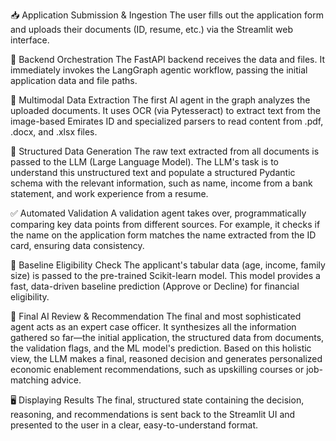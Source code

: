 📥 Application Submission & Ingestion
The user fills out the application form and uploads their documents (ID, resume, etc.) via the Streamlit web interface.

🚀 Backend Orchestration
The FastAPI backend receives the data and files. It immediately invokes the LangGraph agentic workflow, passing the initial application data and file paths.

🔎 Multimodal Data Extraction
The first AI agent in the graph analyzes the uploaded documents. It uses OCR (via Pytesseract) to extract text from the image-based Emirates ID and specialized parsers to read content from .pdf, .docx, and .xlsx files.

📝 Structured Data Generation
The raw text extracted from all documents is passed to the LLM (Large Language Model). The LLM's task is to understand this unstructured text and populate a structured Pydantic schema with the relevant information, such as name, income from a bank statement, and work experience from a resume.

✅ Automated Validation
A validation agent takes over, programmatically comparing key data points from different sources. For example, it checks if the name on the application form matches the name extracted from the ID card, ensuring data consistency.

🤖 Baseline Eligibility Check
The applicant's tabular data (age, income, family size) is passed to the pre-trained Scikit-learn model. This model provides a fast, data-driven baseline prediction (Approve or Decline) for financial eligibility.

🧠 Final AI Review & Recommendation
The final and most sophisticated agent acts as an expert case officer. It synthesizes all the information gathered so far—the initial application, the structured data from documents, the validation flags, and the ML model's prediction. Based on this holistic view, the LLM makes a final, reasoned decision and generates personalized economic enablement recommendations, such as upskilling courses or job-matching advice.

🖥️ Displaying Results
The final, structured state containing the decision, reasoning, and recommendations is sent back to the Streamlit UI and presented to the user in a clear, easy-to-understand format.